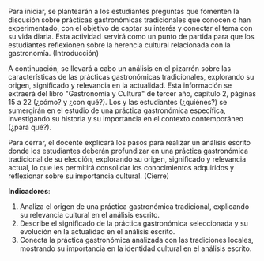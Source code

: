 Para iniciar, se plantearán a los estudiantes preguntas que fomenten la discusión sobre prácticas gastronómicas tradicionales que conocen o han experimentado, con el objetivo de captar su interés y conectar el tema con su vida diaria. Esta actividad servirá como un punto de partida para que los estudiantes reflexionen sobre la herencia cultural relacionada con la gastronomía. (Introducción)

A continuación, se llevará a cabo un análisis en el pizarrón sobre las características de las prácticas gastronómicas tradicionales, explorando su origen, significado y relevancia en la actualidad. Esta información se extraerá del libro "Gastronomía y Cultura" de tercer año, capítulo 2, páginas 15 a 22 (¿cómo? y ¿con qué?). Los y las estudiantes (¿quiénes?) se sumergirán en el estudio de una práctica gastronómica específica, investigando su historia y su importancia en el contexto contemporáneo (¿para qué?).

Para cerrar, el docente explicará los pasos para realizar un análisis escrito donde los estudiantes deberán profundizar en una práctica gastronómica tradicional de su elección, explorando su origen, significado y relevancia actual, lo que les permitirá consolidar los conocimientos adquiridos y reflexionar sobre su importancia cultural. (Cierre)

**Indicadores**:

1. Analiza el origen de una práctica gastronómica tradicional, explicando su relevancia cultural en el análisis escrito.
2. Describe el significado de la práctica gastronómica seleccionada y su evolución en la actualidad en el análisis escrito.
3. Conecta la práctica gastronómica analizada con las tradiciones locales, mostrando su importancia en la identidad cultural en el análisis escrito.